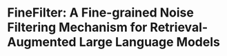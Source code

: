 # FineFilter: A Fine-grained Noise Filtering Mechanism for Retrieval-Augmented Large Language Models

